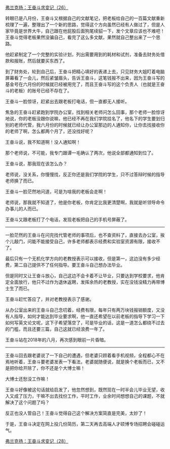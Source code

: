 <p></p><a href="https://zhuanlan.zhihu.com/p/62074794" data-draft-node="block" data-draft-type="link-card" data-image="https://pic3.zhimg.com/v2-0c47e396e573dbe42255f082cb3e3346_180x120.jpg" data-image-width="971" data-image-height="391" class="internal">弗兰克扬：王奋斗求变记（26）</a><p>转眼已是八月份，王奋斗又根据自己的文献笔记，把老板给自己的一百篇文献重新梳理了一遍，整理出了一个新的思路，觉得这个方向虽然已经有人做过了，但是人家毕竟是世界大牛，自己跟在他屁股后面狗尾续貂一下，发个文章应该也不难吧！王奋斗觉得老板果然没骗自己，看完了这么多文献，果然就自己整出来了一个思路。</p><p>他赶紧制定了一个完整的实验计划，列出需要用到的耗材和试剂，准备去财务处借款和报账，然后就要买东西了。</p><p>到了财务处，轮到自己后，王奋斗把精心填好的表递上去，只见财务大姐盯着电脑屏幕看了一会儿，然后紧皱眉头，告诉王奋斗，这笔钱报不出来，因为王奋斗写的基金号在六月份的时候就已经被用完了，而且王奋斗写的这个负责人（也就是王奋斗的老板）的账号已经不存在了。</p><p>王奋斗一脸惊讶，赶紧出去跟老板打电话，但一直都无人接听。</p><p>焦急的王奋斗赶紧跑到学院办公室，找到相关老师问怎么回事，那个老师一脸惊讶地说，你的老板没跟你说嘛，他已经不再在我们学院挂名了，他名下的学生要划归别的老师代管，我六月份的时候就已经让办公室那边的人通知你，让你去找接收你的老师了啊，怎么都两个月了，还没找好呢？</p><p>王奋斗说，我不知道啊！没人通知啊！</p><p>那个老师说，不可能，我专门跟谭一毛确认了两次，他说全部都通知到位了。</p><p>王奋斗说，那我现在该怎么办？</p><p>老师说，没关系，你慢慢找，反正你还是我们学院的学生，只不过答辩时候的指导老师换了而已。</p><p>王奋斗一脸茫然地问道，可是为啥我的老板会走啊！</p><p>老师说，那我就不知道了，他是你老板，你肯定比我更清楚啊，我就是听领导命令办事儿的人而已。</p><p>王奋斗又跟老板打了个电话，发现老板把自己的手机号屏蔽了。</p><hr/><p>一脸茫然的王奋斗在问完找代管老师的事项后，也不查资料了，直接去办公室，挨个儿敲门，问能不能接受自己，许多老师都表示经费和实验室资源有限，接收不了。</p><p>最后只有一个无机化学方向的老教授表示可以接收，但是第一，这边没有多少经费，第二自己提供不了任何指导。要王奋斗自己想办法毕业。</p><p>但是同时又让王奋斗放心，自己这边不会卡着不让毕业，只要达到学校要求，他肯定全面放行，他只不过作为退休返聘，发挥余热的老教授，实在没钱没精力再带博士生了而已。</p><p>王奋斗赶忙答应了，并对老教授表示了感谢。</p><p>从办公室出来的王奋斗自己念叨着，经费有限，每年只有两万块钱报销额度，又没有人指导，如何才能达到毕业要求啊，他一直还希望在以前老板的指导下学习一下如何写英文论文呢，这下子希望落空了，可是毕业的话，这是一道怎么都绕不过去的门槛，而且还要三篇，自己这就已经浪费一年了。</p><p>王奋斗站在2018年的八月，再次感到眼前一片昏暗。</p><hr/><p>王奋斗回去跟老婆说了一下自己的遭遇，但老婆只顾着看手机视频，全程都心不在焉地听着，王奋斗要老婆发表一下看法，老婆就随便说，就是换个老板而已，又不是把你给开除了，你不还是个大博士嘛！</p><p>大博士还愁没工作嘛！</p><p>王奋斗好像被这句话就给启发了，他忽然想到，既然现在一时半会儿毕业无望，收入又成了压力，干嘛不出去找份工作，平时工作，业余时间想想自己的课题，不就解决了这个问题了吗？</p><p>反正也没人管自己！王奋斗觉得自己这个解决方案简直是完美，太妙了！</p><p>于是，王奋斗决定在网上投几份简历，第二天再去高端人才硕博专场招聘会碰碰运气。</p><a href="https://zhuanlan.zhihu.com/p/62177816" data-draft-node="block" data-draft-type="link-card" data-image="https://pic3.zhimg.com/v2-1f932a2ceefeb83054f9ee0894667802_180x120.jpg" data-image-width="762" data-image-height="312" class="internal">弗兰克扬：王奋斗求变记（28）</a><p></p>